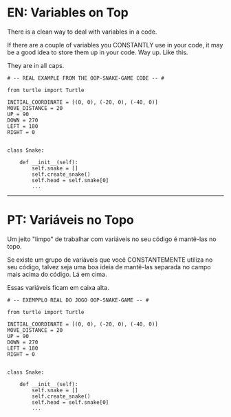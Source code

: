 # EN: Variables on Top

There is a clean way to deal with variables in a code.

 If there are a couple of variables you CONSTANTLY use in your code, it may be a good idea to store them up in your code. Way up. Like this.

 They are in all caps.

```
# -- REAL EXAMPLE FROM THE OOP-SNAKE-GAME CODE -- #

from turtle import Turtle

INITIAL_COORDINATE = [(0, 0), (-20, 0), (-40, 0)]
MOVE_DISTANCE = 20
UP = 90
DOWN = 270
LEFT = 180
RIGHT = 0


class Snake:

    def __init__(self):
        self.snake = []
        self.create_snake()
        self.head = self.snake[0]
        ...
```
---

# PT: Variáveis no Topo

Um jeito "limpo" de trabalhar com variáveis no seu código é mantê-las no topo.

Se existe um grupo de variáveis que você CONSTANTEMENTE utiliza no seu código, talvez seja uma boa ideia de mantê-las separada no campo mais acima do código. Lá em cima. 

Essas variáveis ficam em caixa alta.

```
# -- EXEMPPLO REAL DO JOGO OOP-SNAKE-GAME -- #

from turtle import Turtle

INITIAL_COORDINATE = [(0, 0), (-20, 0), (-40, 0)]
MOVE_DISTANCE = 20
UP = 90
DOWN = 270
LEFT = 180
RIGHT = 0


class Snake:

    def __init__(self):
        self.snake = []
        self.create_snake()
        self.head = self.snake[0]
        ...
```

